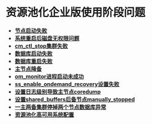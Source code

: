# 资源池化企业版使用阶段问题

-  **[节点启动失败](节点启动失败.md)**
-  **[系统重启后磁盘无权限问题](系统重启后磁盘无权限问题.md)**
-  **[cm_ctl_stop集群失败](cm_ctl_stop集群失败.md)**
-  **[数据库启动失败](数据库启动失败.md)**
-  **[数据库重启失败](数据库重启失败.md)**
-  **[主节点降备](主节点降备.md)**
-  **[om_monitor进程启动未成功](om_monitor进程启动未成功.md)**
-  **[ss_enable_ondemand_recovery设置失败](ss_enable_ondemand_recovery设置失败.md)**
-  **[设置日志级别导致主节点coredump](设置日志级别导致主节点coredump.md)**
-  **[设置shared_buffers后备节点manually_stopped](设置shared_buffers后备节点manually_stopped.md)**
-  **[一主两备集群停掉两个节点数据库异常](一主两备集群停掉两个节点数据库异常.md)**
-  **[资源池化高可用系统配置](资源池化高可用系统配置.md)**